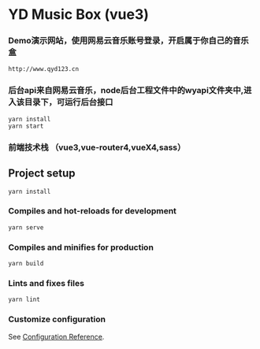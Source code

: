 # YD Music Box (vue3)

### Demo演示网站，使用网易云音乐账号登录，开启属于你自己的音乐盒
```
http://www.qyd123.cn
```

### 后台api来自网易云音乐，node后台工程文件中的wyapi文件夹中,进入该目录下，可运行后台接口
```
yarn install
yarn start
```
### 前端技术栈 （vue3,vue-router4,vueX4,sass）
## Project setup
```
yarn install
```

### Compiles and hot-reloads for development
```
yarn serve
```

### Compiles and minifies for production
```
yarn build
```

### Lints and fixes files
```
yarn lint
```

### Customize configuration
See [Configuration Reference](https://cli.vuejs.org/config/).
